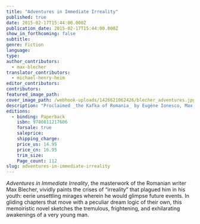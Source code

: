 ```yaml
---
title: "Adventures in Immediate Irreality"
published: true
date: 2015-02-17T15:44:00.000Z
publication_date: 2015-02-17T15:44:00.000Z
show_in_forthcoming: false
subtitle:
genre: Fiction
language:
type:
author_contributors:
  - max-blecher
translator_contributors:
  - michael-henry-heim
editor_contributors:
contributors:
featured_image_path:
cover_image_path: /webhook-uploads/1426621062426/blecher_adventures.jpg
description: "Proclaimed _the Kafka of Romania_ by Eugène Ionesco, Max Blecher wrote this incandescent masterpiece shortly before his untimely death. "
editions:
  - binding: Paperback
    isbn: 9780811217606
    forsale: true
    saleprice:
    shipping_charge:
    price_us: 14.95
    price_cn: 16.95
    trim_size:
    Page_count: 112
slug: adventures-in-immediate-irreality
---
```


_Adventures in Immediate Irreality_, the masterwork of the Romanian writer Max Blecher, vividly paints the crises of “irreality” that plagued him in his youth: eerie unsettling mirages wherein he would glimpse future events. In gliding chapters that move with a peculiar dream logic of their own, this memoiristic novel sketches the tremulous, frightening, and exhilarating awakenings of a very young man.

